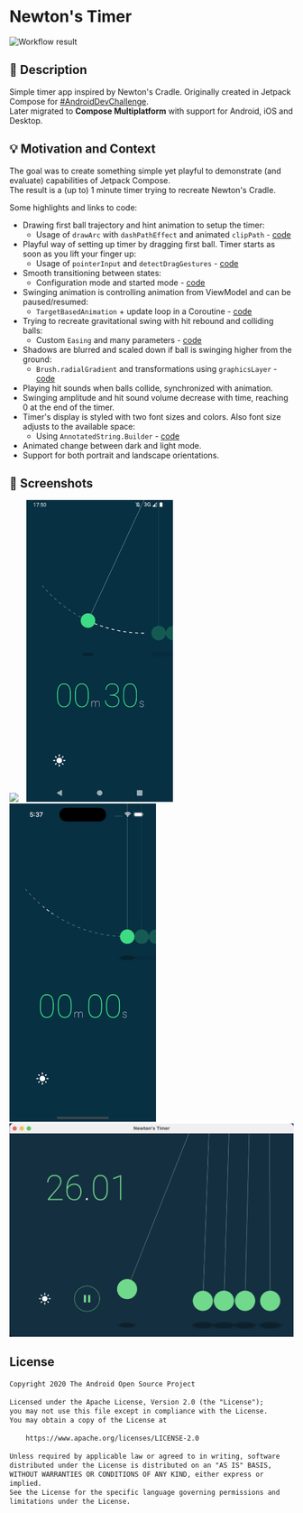 # Newton's Timer

![Workflow result](https://github.com/MaciejCiemiega/NewtonsTimer/workflows/Check/badge.svg)


## :scroll: Description
Simple timer app inspired by Newton's Cradle. Originally created in Jetpack Compose for [#AndroidDevChallenge](https://developer.android.com/dev-challenge).  
Later migrated to **Compose Multiplatform** with support for Android, iOS and Desktop.


## :bulb: Motivation and Context
The goal was to create something simple yet playful to demonstrate (and evaluate) capabilities of Jetpack Compose.  
The result is a (up to) 1 minute timer trying to recreate Newton's Cradle.

Some highlights and links to code:
- Drawing first ball trajectory and hint animation to setup the timer:
  - Usage of `drawArc` with `dashPathEffect` and animated `clipPath` - [code](/composeApp/src/commonMain/kotlin/com/mobnetic/newtonstimer/configuration/ConfigurationHint.kt)
- Playful way of setting up timer by dragging first ball. Timer starts as soon as you lift your finger up:
  - Usage of `pointerInput` and `detectDragGestures` - [code](/composeApp/src/commonMain/kotlin/com/mobnetic/newtonstimer/configuration/ConfigurationDrag.kt)
- Smooth transitioning between states:
  - Configuration mode and started mode - [code](/composeApp/src/commonMain/kotlin/com/mobnetic/newtonstimer/timer/NewtonsTimerScreen.kt)
- Swinging animation is controlling animation from ViewModel and can be paused/resumed:
  - `TargetBasedAnimation` + update loop in a Coroutine - [code](/composeApp/src/commonMain/kotlin/com/mobnetic/newtonstimer/timer/NewtonsTimerViewModel.kt)
- Trying to recreate gravitational swing with hit rebound and colliding balls:
  - Custom `Easing` and many parameters - [code](/composeApp/src/commonMain/kotlin/com/mobnetic/newtonstimer/balls/SwingAnimation.kt)
- Shadows are blurred and scaled down if ball is swinging higher from the ground:
  - `Brush.radialGradient` and transformations using `graphicsLayer` - [code](/composeApp/src/commonMain/kotlin/com/mobnetic/newtonstimer/balls/Shadow.kt)
- Playing hit sounds when balls collide, synchronized with animation.
- Swinging amplitude and hit sound volume decrease with time, reaching 0 at the end of the timer.
- Timer's display is styled with two font sizes and colors. Also font size adjusts to the available space:
  - Using `AnnotatedString.Builder` - [code](/composeApp/src/commonMain/kotlin/com/mobnetic/newtonstimer/timer/Display.kt)
- Animated change between dark and light mode.
- Support for both portrait and landscape orientations.


## :camera_flash: Screenshots
<img src="/results/video.gif" width="360">&emsp;<img src="/results/screenshot_android.png" width="260">&emsp;<img src="/results/screenshot_ios.png" width="260">&emsp;<img src="/results/screenshot_desktop.png" width="640">

## License
```
Copyright 2020 The Android Open Source Project

Licensed under the Apache License, Version 2.0 (the "License");
you may not use this file except in compliance with the License.
You may obtain a copy of the License at

    https://www.apache.org/licenses/LICENSE-2.0

Unless required by applicable law or agreed to in writing, software
distributed under the License is distributed on an "AS IS" BASIS,
WITHOUT WARRANTIES OR CONDITIONS OF ANY KIND, either express or implied.
See the License for the specific language governing permissions and
limitations under the License.
```
